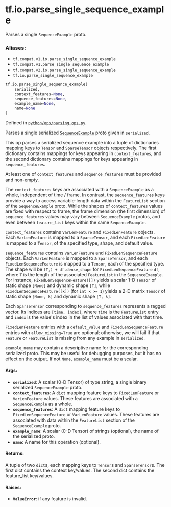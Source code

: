 <div itemscope itemtype="http://developers.google.com/ReferenceObject">
<meta itemprop="name" content="tf.io.parse_single_sequence_example" />
<meta itemprop="path" content="Stable" />
</div>

# tf.io.parse_single_sequence_example

Parses a single `SequenceExample` proto.

### Aliases:

* `tf.compat.v1.io.parse_single_sequence_example`
* `tf.compat.v1.parse_single_sequence_example`
* `tf.compat.v2.io.parse_single_sequence_example`
* `tf.io.parse_single_sequence_example`

``` python
tf.io.parse_single_sequence_example(
    serialized,
    context_features=None,
    sequence_features=None,
    example_name=None,
    name=None
)
```



Defined in [`python/ops/parsing_ops.py`](/code/stable/tensorflow/python/ops/parsing_ops.py).

<!-- Placeholder for "Used in" -->

Parses a single serialized [`SequenceExample`](https://www.tensorflow.org/code/tensorflow/core/example/example.proto)
proto given in `serialized`.

This op parses a serialized sequence example into a tuple of dictionaries
mapping keys to `Tensor` and `SparseTensor` objects respectively.
The first dictionary contains mappings for keys appearing in
`context_features`, and the second dictionary contains mappings for keys
appearing in `sequence_features`.

At least one of `context_features` and `sequence_features` must be provided
and non-empty.

The `context_features` keys are associated with a `SequenceExample` as a
whole, independent of time / frame.  In contrast, the `sequence_features` keys
provide a way to access variable-length data within the `FeatureList` section
of the `SequenceExample` proto.  While the shapes of `context_features` values
are fixed with respect to frame, the frame dimension (the first dimension)
of `sequence_features` values may vary between `SequenceExample` protos,
and even between `feature_list` keys within the same `SequenceExample`.

`context_features` contains `VarLenFeature` and `FixedLenFeature` objects.
Each `VarLenFeature` is mapped to a `SparseTensor`, and each `FixedLenFeature`
is mapped to a `Tensor`, of the specified type, shape, and default value.

`sequence_features` contains `VarLenFeature` and `FixedLenSequenceFeature`
objects. Each `VarLenFeature` is mapped to a `SparseTensor`, and each
`FixedLenSequenceFeature` is mapped to a `Tensor`, each of the specified type.
The shape will be `(T,) + df.dense_shape` for `FixedLenSequenceFeature` `df`, where
`T` is the length of the associated `FeatureList` in the `SequenceExample`.
For instance, `FixedLenSequenceFeature([])` yields a scalar 1-D `Tensor` of
static shape `[None]` and dynamic shape `[T]`, while
`FixedLenSequenceFeature([k])` (for `int k >= 1`) yields a 2-D matrix `Tensor`
of static shape `[None, k]` and dynamic shape `[T, k]`.

Each `SparseTensor` corresponding to `sequence_features` represents a ragged
vector.  Its indices are `[time, index]`, where `time` is the `FeatureList`
entry and `index` is the value's index in the list of values associated with
that time.

`FixedLenFeature` entries with a `default_value` and `FixedLenSequenceFeature`
entries with `allow_missing=True` are optional; otherwise, we will fail if
that `Feature` or `FeatureList` is missing from any example in `serialized`.

`example_name` may contain a descriptive name for the corresponding serialized
proto. This may be useful for debugging purposes, but it has no effect on the
output. If not `None`, `example_name` must be a scalar.

#### Args:


* <b>`serialized`</b>: A scalar (0-D Tensor) of type string, a single binary
  serialized `SequenceExample` proto.
* <b>`context_features`</b>: A `dict` mapping feature keys to `FixedLenFeature` or
  `VarLenFeature` values. These features are associated with a
  `SequenceExample` as a whole.
* <b>`sequence_features`</b>: A `dict` mapping feature keys to
  `FixedLenSequenceFeature` or `VarLenFeature` values. These features are
  associated with data within the `FeatureList` section of the
  `SequenceExample` proto.
* <b>`example_name`</b>: A scalar (0-D Tensor) of strings (optional), the name of
  the serialized proto.
* <b>`name`</b>: A name for this operation (optional).


#### Returns:

A tuple of two `dict`s, each mapping keys to `Tensor`s and `SparseTensor`s.
The first dict contains the context key/values.
The second dict contains the feature_list key/values.



#### Raises:


* <b>`ValueError`</b>: if any feature is invalid.
